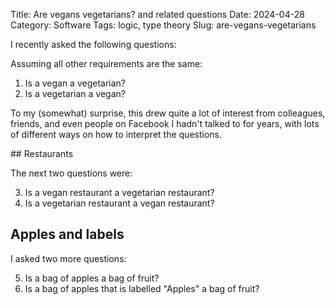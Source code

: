 Title: Are vegans vegetarians? and related questions
Date: 2024-04-28
Category: Software
Tags: logic, type theory
Slug: are-vegans-vegetarians

I recently asked the following questions:

Assuming all other requirements are the same:

1. Is a vegan a vegetarian?
2. Is a vegetarian a vegan?

To my (somewhat) surprise, this drew quite a lot of interest from
colleagues, friends, and even people on Facebook I hadn't talked to for
years, with lots of different ways on how to interpret the questions.

## Restaurants

The next two questions were:

3. Is a vegan restaurant a vegetarian restaurant?
4. Is a vegetarian restaurant a vegan restaurant?



## Apples and labels

I asked two more questions:

5. Is a bag of apples a bag of fruit?
6. Is a bag of apples that is labelled "Apples" a bag of fruit?

